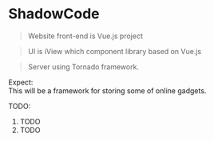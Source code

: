 # ShadowCode

> Website front-end is Vue.js project

> UI is iView which component library based on Vue.js 

> Server using Tornado framework.

Expect:  
This will be a framework for storing some of online gadgets.

TODO:  
1. TODO
2. TODO
